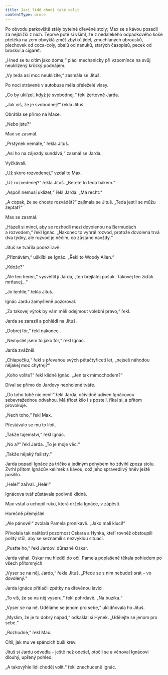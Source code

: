 ```yaml
---
title: Jací lidé chodí také volit
contentType: prose
---
```


<section>

Po obvodu parkoviště stály bytelné dřevěné stoly; Max se s kávou posadil za nejbližší z nich. Teprve poté si všiml, že z nedalekého odpadkového koše přetéká na zem obvyklá změť zbytků jídel, zmuchlaných ubrousků, plechovek od coca-coly, obalů od nanuků, starých časopisů, pecek od broskví a cigaret.

„Hned se tu cítím jako doma,“ plácl mechanicky při vzpomínce na svůj neuklizený krčský podnájem.

„Vy teda asi moc neuklízíte,“ zasmála se Jituš.

Po noci strávené v autobuse měla přeleželé vlasy.

„Co by uklízel, když je svobodnej,“ řekl žertovně Jarda.

„Jak víš, že je svobodnej?“ řekla Jituš.

Obrátila se přímo na Maxe.

„Nebo jste?“

Max se zasmál.

„Prstýnek nemáte,“ řekla Jituš.

„Asi ho na zájezdy sundává,“ zasmál se Jarda.

Vyčkávali.

„Už skoro rozvedenej,“ vzdal to Max.

„Už rozvedenej?“ řekla Jituš. „Berete to teda hákem.“

„Aspoň nemusí uklízet,“ řekl Jarda. „Má recht.“

„A copak, že se chcete rozvádět?“ zajímala se Jituš. „Teda jestli se můžu zeptat?“

Max se zasmál.

„Házeli si mincí, aby se rozhodli mezi dovolenou na Bermudách a rozvodem,“ řekl Ignác. „Nakonec to vyhrál rozvod, protože dovolená trvá dva týdny, ale rozvod je něčím, co zůstane navždy.“

Jituš se tvářila podezíravě.

„Přiznávám,“ ušklíbl se Ignác. „Řekl to Woody Allen.“

„Kdože?“

„Ále ten herec,“ vysvětlil jí Jarda, „ten brejlatej pošuk. Takovej ten žiďák mrňavej…“

„Jo tenhle,“ řekla Jituš.

Ignác Jardu zamyšleně pozoroval.

„Za takovej výrok by vám měli odejmout volební právo,“ řekl.

Jarda se zarazil a pohlédl na Jituš.

„Dobrej fór,“ řekl nakonec.

„Nemyslel jsem to jako fór,“ řekl Ignác.

Jarda zvážněl.

„Chlapečku,“ řekl s převahou svých pětačtyřiceti let, „nejseš náhodou nějakej moc chytrej?“

„Koho volíte?“ řekl klidně Ignác. „Jen tak mimochodem?“

Díval se přímo do Jardovy neoholené tváře.

„Do toho tobě nic neni!“ řekl Jarda, očividně udiven Ignácovou sebevražednou odvahou. Má třicet kilo i s postelí, říkal si, a přitom provokuje.

„Nech toho,“ řekl Max.

Přestávalo se mu to líbit.

„Takže tajemství,“ řekl Ignác.

„No a?“ řekl Jarda. „To je moje věc.“

„Takže nějaký fašisty.“

Jarda popadl Ignáce za tričko a jediným pohybem ho zdvihl zpoza stolu. Zvrhl přitom Ignácův kelímek s kávou, což jeho spravedlivý hněv ještě posílilo.

„Hele!“ zařval. „Hele!“

Ignácova tvář zůstávala podivně klidná.

Max vstal a uchopil ruku, která držela Ignáce, v zápěstí.

Horečně přemýšlel.

„Ale pánové!“ zvolala Pamela pronikavě. „Jako malí kluci!“

Přivolala tak naštěstí pozornost Oskara a Hynka, kteří rovněž obstoupili politý stůl, aby se seznámili s nezvyklou situací.

„Pusťte ho,“ řekl Jardovi důrazně Oskar.

Jarda váhal. Oskar mu hleděl do očí. Pamela poplašeně těkala pohledem po všech přítomných.

„Vyser se na něj, Jardo,“ řekla Jituš. „Přece se s nim nebudeš srát – vo dovolený.“

Jarda Ignáce přitlačil zpátky na dřevěnou lavici.

„To víš, že se na něj vyseru,“ řekl pohrdavě. „Na buzíka.“

„Vyser se na ně. Uděláme se jenom pro sebe,“ uklidňovala ho Jituš.

„Myslím, že je to dobrý nápad,“ odkašlal si Hynek. „Udělejte se jenom pro sebe.“

„Rozhodně,“ řekl Max.

Cítil, jak mu ve spáncích buší krev.

Jituš si Jardu odvedla – ještě než odešel, otočil se a věnoval Ignácovi dlouhý, upřený pohled.

„A takovýhle lidi choděj volit,“ řekl znechuceně Ignác.

</section>

